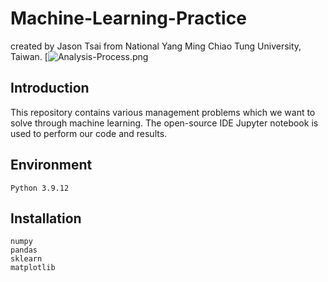 # Machine-Learning-Practice
created by Jason Tsai from National Yang Ming Chiao Tung University, Taiwan.
[![Analysis-Process.png](https://i.postimg.cc/4dScLS5f/1.png)

## Introduction
This repository contains various management problems which we want to solve through machine learning. The open-source IDE Jupyter notebook is used to perform our code and results. 

## Environment
```
Python 3.9.12
```

## Installation
```
numpy
pandas
sklearn
matplotlib
```
